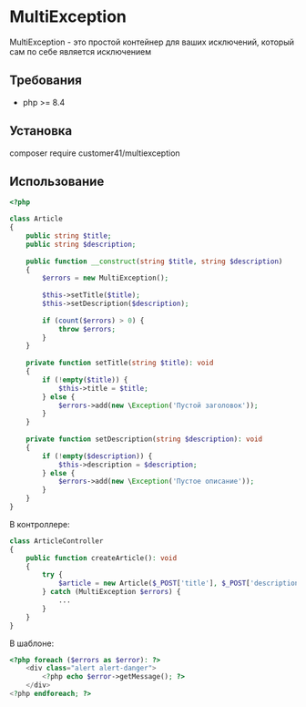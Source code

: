 # MultiException

MultiException - это простой контейнер для ваших исключений, который сам по себе является исключением

## Требования

- php >= 8.4

## Установка

composer require customer41/multiexception

## Использование

```php
<?php

class Article
{
    public string $title;
    public string $description;
    
    public function __construct(string $title, string $description)
    {
        $errors = new MultiException();
        
        $this->setTitle($title);
        $this->setDescription($description);
        
        if (count($errors) > 0) {
            throw $errors;
        }
    }
    
    private function setTitle(string $title): void
    {
        if (!empty($title)) {
            $this->title = $title;
        } else {
            $errors->add(new \Exception('Пустой заголовок'));
        }
    }
    
    private function setDescription(string $description): void
    {
        if (!empty($description)) {
            $this->description = $description;
        } else {
            $errors->add(new \Exception('Пустое описание'));
        }
    }
}
```

В контроллере:
```php
class ArticleController
{
    public function createArticle(): void
    {
        try {
            $article = new Article($_POST['title'], $_POST['description']);
        } catch (MultiException $errors) {
            ...
        }
    }
}
```

В шаблоне:
```php
<?php foreach ($errors as $error): ?>
    <div class="alert alert-danger">
        <?php echo $error->getMessage(); ?>
    </div>
<?php endforeach; ?>
```
